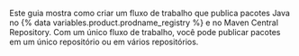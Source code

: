 Este guia mostra como criar um fluxo de trabalho que publica pacotes Java no {% data variables.product.prodname_registry %} e no Maven Central Repository. Com um único fluxo de trabalho, você pode publicar pacotes em um único repositório ou em vários repositórios.
